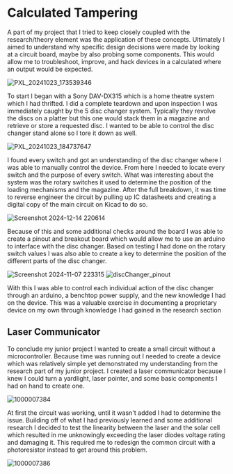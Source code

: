 # Calculated Tampering 

A part of my project that I tried to keep closely coupled with the research/theory element was the application of these concepts. Ultimately I aimed to understand why specific design decisions were made by looking at a circuit board, maybe by also  probing some components. This would allow me to troubleshoot, improve, and hack devices in a calculated where an output would be expected. 

![PXL_20241023_173539346](https://github.com/user-attachments/assets/6b1d2480-e061-42fb-964c-9b9eeba95baa)


To start I began with a Sony DAV-DX315 which is a home theatre system which I had thrifted. I did a complete teardown and upon inspection I was immediately caught by the 5 disc changer system. Typically they revolve the discs on a platter but this one would stack them in a magazine and retrieve or store a requested disc. I wanted to be able to control the disc changer stand alone so I tore it down as well. 

![PXL_20241023_184737647](https://github.com/user-attachments/assets/c968e2e9-105c-4e0e-a54e-4b261cb7d421)

I found every switch and got an understanding of the disc changer where I was able to manually control the device. From here I needed to locate every switch and the purpose of every switch.
What was interesting about the system was the rotary switches it used to determine the position of the loading mechanisms and the magazine. After the full breakdown, it was time to reverse engineer the circuit by pulling up IC datasheets and creating a digital copy of the main circuit on Kicad to do so. 

![Screenshot 2024-12-14 220614](https://github.com/user-attachments/assets/af637e3f-7488-4d09-baf4-064d6b895a8d)

Because of this and some additional checks around the board I was able to create a pinout and breakout board which would allow me to use an arduino to interface with the disc changer. Based on testing I had done on the rotary switch values I was also able to create a key to determine the position of the different parts of the disc changer. 

![Screenshot 2024-11-07 223315](https://github.com/user-attachments/assets/9623bc7e-8ae3-4325-82d7-0c0ba2e2b018)
![discChanger_pinout](https://github.com/user-attachments/assets/7ab49f96-c543-48bc-9a0a-41b2ea908ee2)

With this I was able to control each individual action of the disc changer through an arduino, a benchtop power supply, and the new knowledge I had on the device. This was a valuable exercise in documenting a proprietary device on my own through knowledge I had gained in the research section 


## Laser Communicator

To conclude my junior project I wanted to create a small circuit without a microcontroller. Because time was running out I needed to create a device which was relatively simple yet demonstrated my understanding from the research part of my junior project. I created a laser communicator because I knew I could turn a yardlight, laser pointer, and some basic components I had on hand to create one.  

![1000007384](https://github.com/user-attachments/assets/30c0eee4-dd13-4203-bf86-bc5ae784e9e3)

At first the circuit was working, until it wasn't added I had to determine the issue. Building off of what I had previously learned and some additional research I decided to test the linearity between the laser and the solar cell which resulted in me unknowingly exceeding the laser diodes voltage rating and damaging it. This required me to redesign the common circuit with a photoresistor instead to get around this problem. 

![1000007386](https://github.com/user-attachments/assets/6e811c13-c00b-4134-9812-95ea0923ba71)

